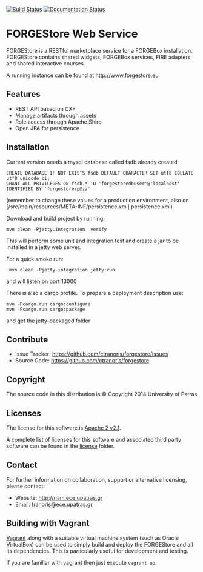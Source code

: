 [![Build Status](https://travis-ci.org/ctranoris/forgestore.svg?branch=master)](https://travis-ci.org/ctranoris/forgestore)
[![Documentation Status](https://readthedocs.org/projects/forgestore/badge/?version=latest)](https://readthedocs.org/projects/forgestore/?badge=latest)

FORGEStore Web Service
==========

FORGEStore is a RESTful marketplace service for a FORGEBox installation.
FORGEStore contains shared widgets, FORGEBox services, FIRE adapters and shared interactive courses.

A running instance can be found at http://www.forgestore.eu

Features
--------

- REST API based on CXF
- Manage artifacts through assets
- Role access through Apache Shiro
- Open JPA for persistence

Installation
------------

Current version needs a mysql database called fsdb already created:

	CREATE DATABASE IF NOT EXISTS fsdb DEFAULT CHARACTER SET utf8 COLLATE utf8_unicode_ci;
	GRANT ALL PRIVILEGES ON fsdb.* TO 'forgestoredbuser'@'localhost' IDENTIFIED BY 'forgestorerp@zz'

(remember to change these values for a production environment, also on [/src/main/resources/META-INF/persistence.xml] persistence.xml)

Download and build project by running:

    mvn clean -Pjetty.integration  verify


This will perform some unit and integration test and create a jar to be installed in a jetty web server.

For a quick smoke run:

	 mvn clean -Pjetty.integration jetty:run
	 
and will listen on port 13000
	 
There is also a cargo profile. To prepare a deployment description use:

	mvn -Pcargo.run cargo:configure
	mvn -Pcargo.run cargo:package
	
and get the jetty-packaged folder
	
	
Contribute
----------

- Issue Tracker: https://github.com/ctranoris/forgestore/issues
- Source Code: https://github.com/ctranoris/forgestore


Copyright
---------

The source code in this distribution is © Copyright 2014 University of Patras

Licenses
--------

The license for this software is [Apache 2 v2.1](./src/license/header.txt).

A complete list of licenses for this software and associated third party software 
can be found in the [license](./src/license) folder.

Contact
-------

For further information on collaboration, support or alternative licensing, please contact:

* Website: http://nam.ece.upatras.gr
* Email: tranoris@ece.upatras.gr

Building with Vagrant
-------

[Vagrant](http://vagrantup.com) along with a suitable virtual machine system (such as Oracle VirtualBox) can be used to simply build and deploy the FORGEStore
and all its dependencies.  This is particularly useful for development and testing.

If you are familiar with vagrant then just execute `vagrant up`.
